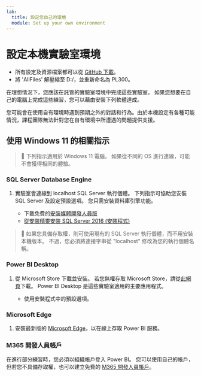```yaml
---
lab:
  title: 設定您自己的環境
  module: Set up your own environment
---
```


# <a name="setup-local-lab-environment"></a>設定本機實驗室環境

- 所有設定及資源檔案都可以從 [GitHub 下載](https://github.com/MicrosoftLearning/PL-300-Microsoft-Power-BI-Data-Analyst/raw/Main/AllfilesDownload.zip)。
- 將 'AllFiles' 解壓縮至 D:/，並重新命名為 PL300。

在理想情況下，您應該在託管的實驗室環境中完成這些實驗室。 如果您想要在自己的電腦上完成這些練習，您可以藉由安裝下列軟體達成。

您可能會在使用自有環境時遇到預期之外的對話和行為。由於本機設定有各種可能情況，課程團隊無法針對您在自有環境中所遭遇的問題提供支援。

## <a name="instructions-using-windows-11"></a>使用 Windows 11 的相關指示

> &#128221; 下列指示適用於 Windows 11 電腦。 如果從不同的 OS 進行連線，可能不會獲得相同的體驗。

### <a name="sql-server-database-engine"></a>SQL Server Database Engine

1. 實驗室會連線到 localhost SQL Server 執行個體。 下列指示可協助您安裝 SQL Server 及設定預設選項。 您只需安裝資料庫引擎功能。

    - 下載免費的[安裝媒體開發人員版](https://www.microsoft.com/sql-server/sql-server-downloads?SilentAuth=1&f=255&MSPPError=-2147217396&rtc=1)
    - [從安裝精靈安裝 SQL Server 2016 (安裝程式)](https://learn.microsoft.com/sql/database-engine/install-windows/install-sql-server-from-the-installation-wizard-setup)

> &#128221; 如果您具備存取權，則可使用現有的 SQL Server 執行個體，而不用安裝本機版本。 不過，您必須將連接字串從 "localhost" 修改為您的執行個體名稱。

### <a name="power-bi-desktop"></a>Power BI Desktop

1. 從 Microsoft Store 下載並安裝。 若您無權存取 Microsoft Store，請從[此網頁](https://www.microsoft.com/download/details.aspx?id=58494)下載。 Power BI Desktop 是這些實驗室適用的主要應用程式。

    - 使用安裝程式中的預設選項。

### <a name="microsoft-edge"></a>Microsoft Edge

1. 安裝最新版的 [Microsoft Edge](https://microsoft.com/edge)，以在線上存取 Power BI 服務。

### <a name="m365-developer-account"></a>M365 開發人員帳戶

在進行部分練習時，您必須以組織帳戶登入 Power BI。 您可以使用自己的帳戶，但若您不具備存取權，也可以建立免費的 [M365 開發人員帳戶](https://developer.microsoft.com/en-us/microsoft-365/dev-program)。

